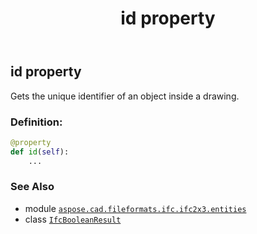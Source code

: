 ﻿---
title: id property
second_title: Aspose.CAD for Python via .NET API References
description: 
type: docs
weight: 60
url: /python-net/aspose.cad.fileformats.ifc.ifc2x3.entities/ifcbooleanresult/id/
is_root: false
---

## id property


Gets the unique identifier of an object inside a drawing.
### Definition:
```python
@property
def id(self):
    ...
```

### See Also
* module [`aspose.cad.fileformats.ifc.ifc2x3.entities`](../../)
* class [`IfcBooleanResult`](/cad/python-net/aspose.cad.fileformats.ifc.ifc2x3.entities/ifcbooleanresult)
